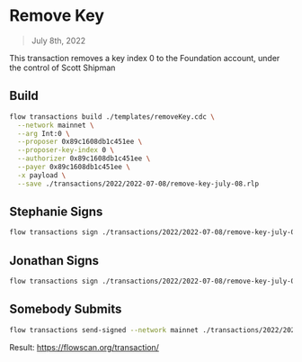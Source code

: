 # Remove Key

> July 8th, 2022

This transaction removes a key index 0 to the Foundation account, under the control of Scott Shipman

## Build

```sh
flow transactions build ./templates/removeKey.cdc \
  --network mainnet \
  --arg Int:0 \
  --proposer 0x89c1608db1c451ee \
  --proposer-key-index 0 \
  --authorizer 0x89c1608db1c451ee \
  --payer 0x89c1608db1c451ee \
  -x payload \
  --save ./transactions/2022/2022-07-08/remove-key-july-08.rlp
```

## Stephanie Signs

```sh
flow transactions sign ./transactions/2022/2022-07-08/remove-key-july-08.rlp --signer stephanie --config flow-stephanie.json --filter payload --save ./transactions/2022/2022-07-08/remove-key-july-08-sig-1.rlp
```

## Jonathan Signs

```sh
flow transactions sign ./transactions/2022/2022-07-08/remove-key-july-08-sig-1.rlp --signer jonathan --filter payload --save ./transactions/2022/2022-07-08/remove-key-july-08-sig-2.rlp
```

## Somebody Submits

```sh
flow transactions send-signed --network mainnet ./transactions/2022/2022-07-08/remove-key-july-08-sig-2.rlp
```

Result: https://flowscan.org/transaction/
